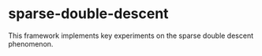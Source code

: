# sparse-double-descent
This framework implements key experiments on the sparse double descent phenomenon.
